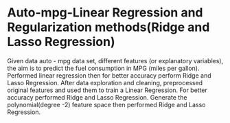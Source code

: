 # Auto-mpg-Linear Regression and Regularization methods(Ridge and Lasso Regression)
Given data auto - mpg data set, different features (or explanatory variables), the aim is to predict the fuel consumption in MPG (miles per gallon).
Performed linear regression then for better accuracy perform Ridge and Lasso Regression.
After data exploration and cleaning, preprocessed original features and used them to train a Linear Regression.
For better accuracy performed Ridge and Lasso Regression.
Generate the polynomial(degree -2) feature space then performed Ridge and Lasso Regression.
